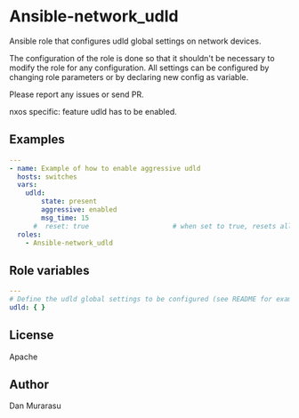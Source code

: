 # Ansible-network_udld

Ansible role that configures udld global settings on network devices.  

The configuration of the role is done so that it shouldn't be necessary to modify the role for any configuration.
All settings can be configured by changing role parameters or by declaring new config as variable.

Please report any issues or send PR.

nxos specific: feature udld has to be enabled.

## Examples

```yaml
---
- name: Example of how to enable aggressive udld
  hosts: switches
  vars:
    udld:
        state: present
        aggressive: enabled
        msg_time: 15
      #  reset: true                     # when set to true, resets all ports shut down by udld. state cannot be 'absent' when this present
  roles:
    - Ansible-network_udld

```

## Role variables

```yaml
---
# Define the udld global settings to be configured (see README for examples)
udld: { }
```


## License

Apache


## Author

Dan Murarasu